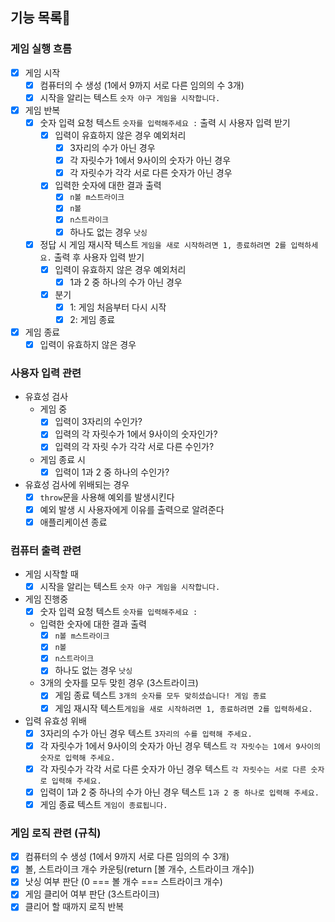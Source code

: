 ## 기능 목록📝

### 게임 실행 흐름

- [x] 게임 시작
  - [x] 컴퓨터의 수 생성 (1에서 9까지 서로 다른 임의의 수 3개)
  - [x] 시작을 알리는 텍스트 `숫자 야구 게임을 시작합니다.`
- [x] 게임 반복
  - [x] 숫자 입력 요청 텍스트 `숫자를 입력해주세요 :` 출력 시 사용자 입력 받기
    - [x] 입력이 유효하지 않은 경우 예외처리
      - [x] 3자리의 수가 아닌 경우
      - [x] 각 자릿수가 1에서 9사이의 숫자가 아닌 경우
      - [x] 각 자릿수가 각각 서로 다른 숫자가 아닌 경우
    - [x] 입력한 숫자에 대한 결과 출력
      - [x] `n볼 m스트라이크`
      - [x] `n볼`
      - [x] `n스트라이크`
      - [x] 하나도 없는 경우 `낫싱`
  - [x] 정답 시 게임 재시작 텍스트 `게임을 새로 시작하려면 1, 종료하려면 2를 입력하세요.` 출력 후 사용자 입력 받기
    - [x] 입력이 유효하지 않은 경우 예외처리
      - [x] 1과 2 중 하나의 수가 아닌 경우
    - [x] 분기
      - [x] 1: 게임 처음부터 다시 시작
      - [x] 2: 게임 종료
- [x] 게임 종료
  - [x] 입력이 유효하지 않은 경우

### 사용자 입력 관련

- 유효성 검사
  - 게임 중
    - [x] 입력이 3자리의 수인가?
    - [x] 입력의 각 자릿수가 1에서 9사이의 숫자인가?
    - [x] 입력의 각 자릿 수가 각각 서로 다른 수인가?
  - 게임 종료 시
    - [x] 입력이 1과 2 중 하나의 수인가?
- 유효성 검사에 위배되는 경우
  - [x] `throw`문을 사용해 예외를 발생시킨다
  - [x] 예외 발생 시 사용자에게 이유를 출력으로 알려준다
  - [x] 애플리케이션 종료

### 컴퓨터 출력 관련

- 게임 시작할 때
  - [x] 시작을 알리는 텍스트 `숫자 야구 게임을 시작합니다.`
- 게임 진행중
  - [x] 숫자 입력 요청 텍스트 `숫자를 입력해주세요 :`
  - 입력한 숫자에 대한 결과 출력
    - [x] `n볼 m스트라이크`
    - [x] `n볼`
    - [x] `n스트라이크`
    - [x] 하나도 없는 경우 `낫싱`
  - 3개의 숫자를 모두 맞힌 경우 (3스트라이크)
    - [x] 게임 종료 텍스트 `3개의 숫자를 모두 맞히셨습니다! 게임 종료`
    - [x] 게임 재시작 텍스트`게임을 새로 시작하려면 1, 종료하려면 2를 입력하세요.`
- 입력 유효성 위배
  - [x] 3자리의 수가 아닌 경우 텍스트 `3자리의 수를 입력해 주세요.`
  - [x] 각 자릿수가 1에서 9사이의 숫자가 아닌 경우 텍스트 `각 자릿수는 1에서 9사이의 숫자로 입력해 주세요.`
  - [x] 각 자릿수가 각각 서로 다른 숫자가 아닌 경우 텍스트 `각 자릿수는 서로 다른 숫자로 입력해 주세요.`
  - [x] 입력이 1과 2 중 하나의 수가 아닌 경우 텍스트 `1과 2 중 하나로 입력해 주세요.`
  - [x] 게임 종료 텍스트 `게임이 종료됩니다.`

### 게임 로직 관련 (규칙)

- [x] 컴퓨터의 수 생성 (1에서 9까지 서로 다른 임의의 수 3개)
- [x] 볼, 스트라이크 개수 카운팅(return [볼 개수, 스트라이크 개수])
- [x] 낫싱 여부 판단 (0 === 볼 개수 === 스트라이크 개수)
- [x] 게임 클리어 여부 판단 (3스트라이크)
- [x] 클리어 할 때까지 로직 반복
